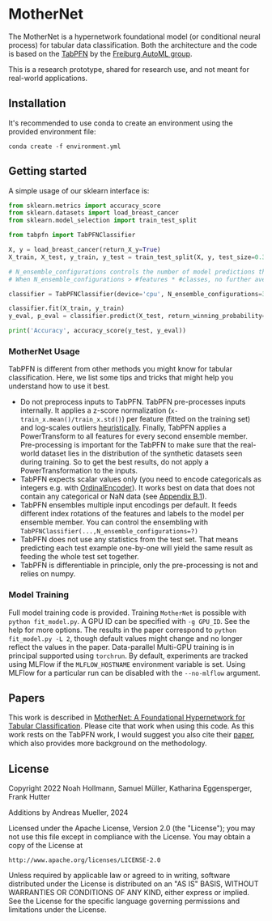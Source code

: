 # MotherNet

The MotherNet is a hypernetwork foundational model (or conditional neural process) for tabular data classification.
Both the architecture and the code is based on the [TabPFN](https://github.com/automl/TabPFN) by the [Freiburg AutoML group](https://www.automl.org/).

This is a research prototype, shared for research use, and not meant for real-world applications.

## Installation

It's recommended to use conda to create an environment using the provided environment file:

```
conda create -f environment.yml
```

## Getting started

A simple usage of our sklearn interface is:
```python
from sklearn.metrics import accuracy_score
from sklearn.datasets import load_breast_cancer
from sklearn.model_selection import train_test_split

from tabpfn import TabPFNClassifier

X, y = load_breast_cancer(return_X_y=True)
X_train, X_test, y_train, y_test = train_test_split(X, y, test_size=0.33, random_state=42)

# N_ensemble_configurations controls the number of model predictions that are ensembled with feature and class rotations (See our work for details).
# When N_ensemble_configurations > #features * #classes, no further averaging is applied.

classifier = TabPFNClassifier(device='cpu', N_ensemble_configurations=32)

classifier.fit(X_train, y_train)
y_eval, p_eval = classifier.predict(X_test, return_winning_probability=True)

print('Accuracy', accuracy_score(y_test, y_eval))
```

### MotherNet Usage

TabPFN is different from other methods you might know for tabular classification.
Here, we list some tips and tricks that might help you understand how to use it best.

- Do not preprocess inputs to TabPFN. TabPFN pre-processes inputs internally. It applies a z-score normalization (`x-train_x.mean()/train_x.std()`) per feature (fitted on the training set) and log-scales outliers [heuristically](https://github.com/automl/TabPFN/blob/f7402ec1916aa78d953574daf95508045af5953e/tabpfn/utils.py#L201). Finally, TabPFN  applies a PowerTransform to all features for every second ensemble member. Pre-processing is important for the TabPFN to make sure that the real-world dataset lies in the distribution of the synthetic datasets seen during training. So to get the best results, do not apply a PowerTransformation to the inputs.
- TabPFN expects scalar values only (you need to encode categoricals as integers e.g. with [OrdinalEncoder](https://scikit-learn.org/stable/modules/generated/sklearn.preprocessing.OrdinalEncoder.html#sklearn.preprocessing.OrdinalEncoder)). It works best on data that does not contain any categorical or NaN data (see [Appendix B.1](https://arxiv.org/abs/2207.01848)).
- TabPFN ensembles multiple input encodings per default. It feeds different index rotations of the features and labels to the model per ensemble member. You can control the ensembling with `TabPFNClassifier(...,N_ensemble_configurations=?)`
- TabPFN does not use any statistics from the test set. That means predicting each test example one-by-one will yield the same result as feeding the whole test set together.
- TabPFN is differentiable in principle, only the pre-processing is not and relies on numpy.

### Model Training
Full model training code is provided. Training ``MotherNet`` is possible with ``python fit_model.py``. A GPU ID can be specified with ``-g GPU_ID``. See the help for more options.
The results in the paper correspond to ``python fit_model.py -L 2``, though default values might change and no longer reflect the values in the paper.
Data-parallel Multi-GPU training is in principal supported using ``torchrun``.
By default, experiments are tracked using MLFlow if the ``MLFLOW_HOSTNAME`` environment variable is set. Using MLFlow for a particular run can be disabled with the ``--no-mlflow`` argument.

## Papers
This work is described in [MotherNet: A Foundational Hypernetwork for Tabular Classification](https://arxiv.org/pdf/2312.08598).
Please cite that work when using this code. As this work rests on the TabPFN work, I would suggest you also cite their [paper](https://arxiv.org/abs/2207.01848),
which also provides more background on the methodology.

## License
Copyright 2022 Noah Hollmann, Samuel Müller, Katharina Eggensperger, Frank Hutter

Additions by Andreas Mueller, 2024

Licensed under the Apache License, Version 2.0 (the "License");
you may not use this file except in compliance with the License.
You may obtain a copy of the License at

    http://www.apache.org/licenses/LICENSE-2.0

Unless required by applicable law or agreed to in writing, software
distributed under the License is distributed on an "AS IS" BASIS,
WITHOUT WARRANTIES OR CONDITIONS OF ANY KIND, either express or implied.
See the License for the specific language governing permissions and
limitations under the License.
